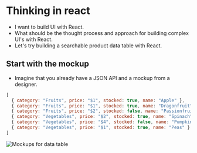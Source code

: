 # Thinking in react

- I want to build UI with React.
- What should be the thought process and approach for building complex UI's with React.
- Let's try building a searchable product data table with React.

## Start with the mockup 

- Imagine that you already have a JSON API and a mockup from a designer.

``` javascript
[
  { category: "Fruits", price: "$1", stocked: true, name: "Apple" },
  { category: "Fruits", price: "$1", stocked: true, name: "Dragonfruit" },
  { category: "Fruits", price: "$2", stocked: false, name: "Passionfruit" },
  { category: "Vegetables", price: "$2", stocked: true, name: "Spinach" },
  { category: "Vegetables", price: "$4", stocked: false, name: "Pumpkin" },
  { category: "Vegetables", price: "$1", stocked: true, name: "Peas" }
]
```
![Mockups for data table](https://react.dev/images/docs/s_thinking-in-react_ui.png)
